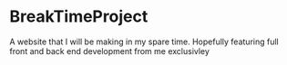 # BreakTimeProject
A website that I will be making in my spare time. Hopefully featuring full front and back end development from me exclusivley
